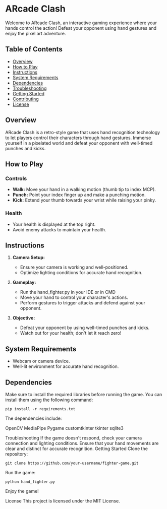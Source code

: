 # ARcade Clash

Welcome to ARcade Clash, an interactive gaming experience where your hands control the action! Defeat your opponent using hand gestures and enjoy the pixel art adventure.

## Table of Contents
- [Overview](#overview)
- [How to Play](#how-to-play)
- [Instructions](#instructions)
- [System Requirements](#system-requirements)
- [Dependencies](#dependencies)
- [Troubleshooting](#troubleshooting)
- [Getting Started](#getting-started)
- [Contributing](#contributing)
- [License](#license)

## Overview

ARcade Clash is a retro-style game that uses hand recognition technology to let players control their characters through hand gestures. Immerse yourself in a pixelated world and defeat your opponent with well-timed punches and kicks.

## How to Play

### Controls
- **Walk:** Move your hand in a walking motion (thumb tip to index MCP).
- **Punch:** Point your index finger up and make a punching motion.
- **Kick:** Extend your thumb towards your wrist while raising your pinky.

### Health
- Your health is displayed at the top right.
- Avoid enemy attacks to maintain your health.

## Instructions

1. **Camera Setup:**
   - Ensure your camera is working and well-positioned.
   - Optimize lighting conditions for accurate hand recognition.

2. **Gameplay:**
   - Run the hand_fighter.py in your IDE or in CMD
   - Move your hand to control your character's actions.
   - Perform gestures to trigger attacks and defend against your opponent.

4. **Objective:**
   - Defeat your opponent by using well-timed punches and kicks.
   - Watch out for your health; don't let it reach zero!

## System Requirements

- Webcam or camera device.
- Well-lit environment for accurate hand recognition.

## Dependencies

Make sure to install the required libraries before running the game. You can install them using the following command:

```
pip install -r requirements.txt
```
The dependencies include:

OpenCV
MediaPipe
Pygame
customtkinter
tkinter
sqlite3

Troubleshooting
If the game doesn't respond, check your camera connection and lighting conditions.
Ensure that your hand movements are clear and distinct for accurate recognition.
Getting Started
Clone the repository:


```Copy code
git clone https://github.com/your-username/fighter-game.git
```

Run the game:
```Copy code
python hand_fighter.py
```
Enjoy the game!

License
This project is licensed under the MIT License.

